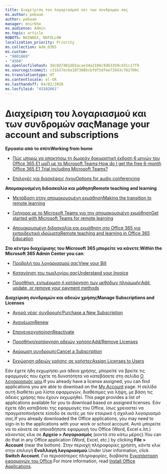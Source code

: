 ```yaml
---
title: Διαχείριση του λογαριασμού και των συνδρομών σας
ms.author: pebaum
author: pebaum
manager: mnirkhe
ms.audience: Admin
ms.topic: article
ROBOTS: NOINDEX, NOFOLLOW
localization_priority: Priority
ms.collection: Adm_O365
ms.custom:
- "9001669"
- "4560"
ms.openlocfilehash: 3dc0d7481db5acae34a2186c9d63358c431c17f9
ms.sourcegitcommit: c31b37ec6a107308bcbfdf5dfee72843c782700c
ms.translationtype: HT
ms.contentlocale: el-GR
ms.lasthandoff: 04/02/2020
ms.locfileid: "43102661"
---
```

# <a name="manage-your-account-and-subscriptions"></a><span data-ttu-id="fcba9-102">Διαχείριση του λογαριασμού και των συνδρομών σας</span><span class="sxs-lookup"><span data-stu-id="fcba9-102">Manage your account and subscriptions</span></span>

<span data-ttu-id="fcba9-103">**Εργασία από το σπίτι**</span><span class="sxs-lookup"><span data-stu-id="fcba9-103">**Working from home**</span></span>
- [<span data-ttu-id="fcba9-104">Πώς μπορώ να αποκτήσω τη δωρεάν δοκιμαστική έκδοση 6 μηνών του Office 365 E1 μαζί με το Microsoft Teams;</span><span class="sxs-lookup"><span data-stu-id="fcba9-104">How do I get the free 6-month Office 365 E1 Trial including Microsoft Teams?</span></span>](https://docs.microsoft.com/MicrosoftTeams/e1-trial-license)

- [<span data-ttu-id="fcba9-105">Επιλογές για διασκέψεις ήχου</span><span class="sxs-lookup"><span data-stu-id="fcba9-105">Options for audio conferencing</span></span>](https://docs.microsoft.com/alchemyinsights/options-for-audio-conferencing)

<span data-ttu-id="fcba9-106">**Απομακρυσμένη διδασκαλία και μάθηση**</span><span class="sxs-lookup"><span data-stu-id="fcba9-106">**Remote teaching and learning**</span></span>

- [<span data-ttu-id="fcba9-107">Μετάβαση στην απομακρυσμένη εκμάθηση</span><span class="sxs-lookup"><span data-stu-id="fcba9-107">Making the transition to remote learning</span></span>](https://www.microsoft.com/education/remote-learning)

- [<span data-ttu-id="fcba9-108">Γρήγορα με το Microsoft Teams για την απομακρυσμένη εκμάθηση</span><span class="sxs-lookup"><span data-stu-id="fcba9-108">Get started with Microsoft Teams for remote learning</span></span>](https://docs.microsoft.com/MicrosoftTeams/remote-learning-edu)

- [<span data-ttu-id="fcba9-109">Απομακρυσμένη διδασκαλία και εκμάθηση στο Office 365 για εκπαιδευτικά ιδρύματα</span><span class="sxs-lookup"><span data-stu-id="fcba9-109">Remote teaching and learning in Office 365 Education</span></span>](https://docs.microsoft.com/MicrosoftTeams/remote-learning-edu)

<span data-ttu-id="fcba9-110">**Στο κέντρο διαχείρισης του Microsoft 365 μπορείτε να κάνετε**:</span><span class="sxs-lookup"><span data-stu-id="fcba9-110">**Within the Microsoft 365 Admin Center you can**:</span></span> 

- [<span data-ttu-id="fcba9-111">Προβολή του λογαριασμού σας</span><span class="sxs-lookup"><span data-stu-id="fcba9-111">View your Bill</span></span>](https://docs.microsoft.com/microsoft-365/commerce/billing-and-payments/view-your-bill-or-invoice) 

- [<span data-ttu-id="fcba9-112">Κατανόηση του τιμολογίου σας</span><span class="sxs-lookup"><span data-stu-id="fcba9-112">Understand your Invoice</span></span>](https://docs.microsoft.com/microsoft-365/commerce/billing-and-payments/understand-your-invoice)

- [<span data-ttu-id="fcba9-113">Προσθήκη, ενημέρωση ή κατάργηση των μεθόδων πληρωμής</span><span class="sxs-lookup"><span data-stu-id="fcba9-113">Add, update, or remove your payment methods</span></span>](https://docs.microsoft.com/microsoft-365/commerce/billing-and-payments/add-update-or-remove-credit-card-or-bank-account)

<span data-ttu-id="fcba9-114">**Διαχείριση συνδρομών και αδειών χρήσης**</span><span class="sxs-lookup"><span data-stu-id="fcba9-114">**Manage Subscriptions and Licenses**</span></span> 

- [<span data-ttu-id="fcba9-115">Αγορά νέας συνδρομής</span><span class="sxs-lookup"><span data-stu-id="fcba9-115">Purchase a New Subscription</span></span>](https://docs.microsoft.com/microsoft-365/commerce/subscriptions/upgrade-to-different-plan)

- [<span data-ttu-id="fcba9-116">Ανανέωση</span><span class="sxs-lookup"><span data-stu-id="fcba9-116">Renew</span></span>](https://docs.microsoft.com/microsoft-365/commerce/subscriptions/renew-your-subscription) 

- [<span data-ttu-id="fcba9-117">Επανενεργοποίηση</span><span class="sxs-lookup"><span data-stu-id="fcba9-117">Reactivate</span></span>](https://docs.microsoft.com/microsoft-365/commerce/subscriptions/reactivate-your-subscription)

- [<span data-ttu-id="fcba9-118">Προσθήκη/κατάργηση αδειών χρήσης</span><span class="sxs-lookup"><span data-stu-id="fcba9-118">Add/Remove Licenses</span></span>](https://docs.microsoft.com/microsoft-365/commerce/licenses/buy-licenses)

- [<span data-ttu-id="fcba9-119">Ακύρωση συνδρομής</span><span class="sxs-lookup"><span data-stu-id="fcba9-119">Cancel a Subscription</span></span>](https://docs.microsoft.com/microsoft-365/commerce/subscriptions/cancel-your-subscription)

- [<span data-ttu-id="fcba9-120">Εκχώρηση αδειών χρήσης σε χρήστες</span><span class="sxs-lookup"><span data-stu-id="fcba9-120">Assign Licenses to Users</span></span>](https://docs.microsoft.com/microsoft-365/admin/manage/assign-licenses-to-users)

<span data-ttu-id="fcba9-121">Εάν έχετε ήδη εκχωρήσει μια άδεια χρήσης, μπορείτε να βρείτε τις εφαρμογές που έχετε τη δυνατότητα να κατεβάσετε στη σελίδα [Ο λογαριασμός μου](https://portal.office.com/account/#installs).</span><span class="sxs-lookup"><span data-stu-id="fcba9-121">If you already have a license assigned, you can find applications you are able to download on the [My Account](https://portal.office.com/account/#installs) page.</span></span> <span data-ttu-id="fcba9-122">Η σελίδα αυτή διαθέτει μια λίστα εφαρμογών, διαθέσιμες για λήψη, με βάση τις άδειες χρήσης που έχουν εκχωρηθεί. </span><span class="sxs-lookup"><span data-stu-id="fcba9-122">This page provides a list of applications available for you to download based on assigned licenses.</span></span> <span data-ttu-id="fcba9-123">Εάν έχετε ήδη κατεβάσει της εφαρμογές του Office, ίσως χρειαστεί να πραγματοποιήσετε είσοδο σε αυτές με τον εταιρικό ή σχολικό λογαριασμό σας.</span><span class="sxs-lookup"><span data-stu-id="fcba9-123">If you already downloaded the Office applications, you may need to sign-in to the applications with your work or school account.</span></span> <span data-ttu-id="fcba9-124">Αυτό μπορείτε να το κάνετε σε οποιαδήποτε εφαρμογή του Office (Word, Excel κ.λπ.) κάνοντας κλικ σε **Αρχείο > Λογαριασμός** (κοντά στο κάτω μέρος).</span><span class="sxs-lookup"><span data-stu-id="fcba9-124">You can do that in any Office application (Word, Excel, etc.) by clicking **File > Account** (near the bottom).</span></span> <span data-ttu-id="fcba9-125">Στην περιοχή πληροφορίες χρήστη, κάντε κλικ στην επιλογή **Εναλλαγή λογαριασμού**.</span><span class="sxs-lookup"><span data-stu-id="fcba9-125">Under User information, click **Switch Account**.</span></span> <span data-ttu-id="fcba9-126">Για περισσότερες πληροφορίες, διαβάστε [Εγκατάσταση εφαρμογών του Office](https://docs.microsoft.com/microsoft-365/admin/setup/install-applications).</span><span class="sxs-lookup"><span data-stu-id="fcba9-126">For more information, read [Install Office Applications](https://docs.microsoft.com/microsoft-365/admin/setup/install-applications).</span></span> 

